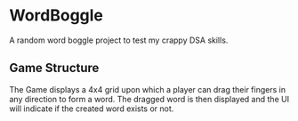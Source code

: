# WordBoggle
A random word boggle project to test my crappy DSA skills.

## Game Structure 
The Game displays a 4x4 grid upon which a player can drag their fingers in any direction to form a word.
The dragged word is then displayed and the UI will indicate if the created word exists or not.
